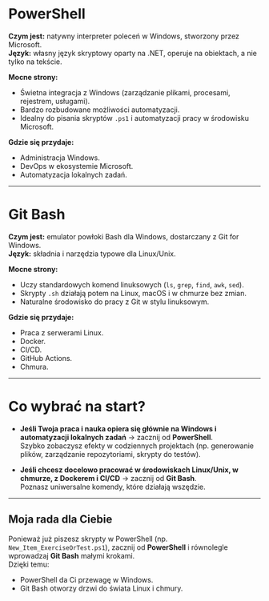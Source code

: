 # PowerShell
**Czym jest:** natywny interpreter poleceń w Windows, stworzony przez Microsoft.  
**Język:** własny język skryptowy oparty na .NET, operuje na obiektach, a nie tylko na tekście.

**Mocne strony:**
- Świetna integracja z Windows (zarządzanie plikami, procesami, rejestrem, usługami).
- Bardzo rozbudowane możliwości automatyzacji.
- Idealny do pisania skryptów `.ps1` i automatyzacji pracy w środowisku Microsoft.

**Gdzie się przydaje:**
- Administracja Windows.
- DevOps w ekosystemie Microsoft.
- Automatyzacja lokalnych zadań.

---

# Git Bash
**Czym jest:** emulator powłoki Bash dla Windows, dostarczany z Git for Windows.  
**Język:** składnia i narzędzia typowe dla Linux/Unix.

**Mocne strony:**
- Uczy standardowych komend linuksowych (`ls`, `grep`, `find`, `awk`, `sed`).
- Skrypty `.sh` działają potem na Linux, macOS i w chmurze bez zmian.
- Naturalne środowisko do pracy z Git w stylu linuksowym.

**Gdzie się przydaje:**
- Praca z serwerami Linux.
- Docker.
- CI/CD.
- GitHub Actions.
- Chmura.

---

# Co wybrać na start?

- **Jeśli Twoja praca i nauka opiera się głównie na Windows i automatyzacji lokalnych zadań** → zacznij od **PowerShell**.  
  Szybko zobaczysz efekty w codziennych projektach (np. generowanie plików, zarządzanie repozytoriami, skrypty do testów).

- **Jeśli chcesz docelowo pracować w środowiskach Linux/Unix, w chmurze, z Dockerem i CI/CD** → zacznij od **Git Bash**.  
  Poznasz uniwersalne komendy, które działają wszędzie.

---

## Moja rada dla Ciebie
Ponieważ już piszesz skrypty w PowerShell (np. `New_Item_ExerciseOrTest.ps1`), zacznij od **PowerShell** i równolegle wprowadzaj **Git Bash** małymi krokami.  
Dzięki temu:
- PowerShell da Ci przewagę w Windows.
- Git Bash otworzy drzwi do świata Linux i chmury.
